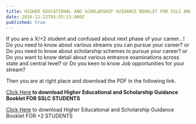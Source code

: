 ```yaml
---
title: HIGHER EDUCATIONAL AND SCHOLARSHIP GUIDANCE BOOKLET FOR SSLC AND +2 STUDENTS
date: 2016-12-22T03:55:23.000Z
published: true
---
```


<p>If you are a X/+2 student and confused about next phase of your career…! Do you need to know about various streams you can pursue your career? or Do you need to know about scholarship schemes to pursue your career? or Do you want to know detail about various entrance examinations across state and central level? or Do you keen to know Job opportunities for your stream?</p>
<p>Then you are at right place and download the PDF in the following link.</p>
<p><a href="http://uni-pro.org/wp-content/uploads/2016/12/Xth-Booklet.pdf">Click Here</a><b> to download Higher Educational and Scholarship Guidance Booklet FOR SSLC STUDENTS</b></p>
<p><a href="http://uni-pro.org/wp-content/uploads/2016/12/Plus2-Booklet.pdf">Click Here</a> to download Higher Educational and Scholarship Guidance Booklet FOR +2 STUDENTS</p>		


